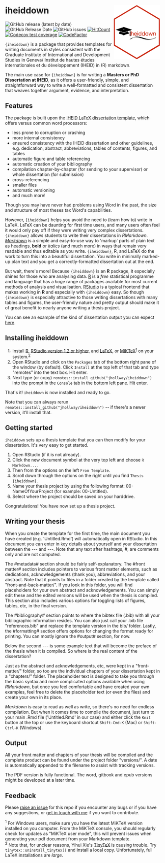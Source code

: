 # iheiddown <img src="inst/iheiddown.png" align="right" width="150"/>

<!-- badges: start -->
![GitHub release (latest by date)](https://img.shields.io/github/v/release/jhollway/iheiddown)
![GitHub Release Date](https://img.shields.io/github/release-date/jhollway/iheiddown)
![GitHub issues](https://img.shields.io/github/issues-raw/jhollway/iheiddown)
[![HitCount](http://hits.dwyl.com/jhollway/iheiddown.svg)](http://hits.dwyl.com/jhollway/iheiddown)
[![Codecov test coverage](https://codecov.io/gh/jhollway/iheiddown/branch/main/graph/badge.svg)](https://codecov.io/gh/jhollway/iheiddown?branch=main)
[![CodeFactor](https://www.codefactor.io/repository/github/jhollway/iheiddown/badge/main)](https://www.codefactor.io/repository/github/jhollway/iheiddown/overview/main)
<!-- ![GitHub All Releases](https://img.shields.io/github/downloads/jhollway/iheiddown/total) -->
<!-- badges: end -->

`{iheiddown}` is a package that provides templates for writing documents
in styles consistent with the Graduate Institute of International and Development Studies in Geneva/
Institut de hautes études internationales et du développement (IHEID)
in (R) markdown.

The main use case for `{iheiddown}` is for writing
a **Masters or PhD Dissertation at IHEID**,
as it offers a user-friendly, simple, and straightforward way
to write a well-formatted and consistent dissertation
that weaves together argument, evidence, and interpretation.

## Features

The package is built upon the [IHEID LaTeX dissertation template](https://github.com/jhollway/iheidmytex),
which offers versus common word processors: 
- less prone to corruption or crashing
- more internal consistency
- ensured consistency with the IHEID dissertation and other guidelines, e.g. dedication, abstract, abbreviations, 
tables of contents, figures, and tables
- automatic figure and table referencing
- automatic creation of your bibliography
- compilation chapter-by-chapter (for sending to your supervisor) or whole dissertation (for submission)
- cross-referencing
- smaller files
- automatic versioning
- and much more!

Though you may have never had problems using Word in the past, 
the size and structure of most theses tax Word's capabilities. 

However, `{iheiddown}` helps you avoid the need to (learn how to) write in LaTeX.
LaTeX can be daunting for first time users, 
and many users often feel it would only pay off if they were writing very complex dissertations.
`{iheiddown}` allows students to write their dissertations in _RMarkdown_.
[_Markdown_](https://www.markdownguide.org) is a simple and easy-to-use way to 'markup' parts of plain text as headings, **bold** or *italics*
(and much more) in ways that remain very readable and thus editable as you write.
`{iheiddown}`, R, and LaTeX do the work to turn this into a beautiful dissertation.
You write in minimally marked-up plan text and you get a correctly-formatted dissertation out at the end.

But wait, there's more!
Because `{iheiddown}` is an **R** package,
it especially shines for those who are analysing data.
[R](https://www.r-project.org) is a *free* statistical programme and language 
that has a *huge* range of packages available for most current methods of analysis and visualisation.
[RStudio](https://rstudio.com) is a typical frontend that makes working in **R**
and especially with `{iheiddown}` easy.
So though `{iheiddown}` is especially attractive to those writing dissertations with many tables and figures,
the user-friendly nature and pretty output should make it of great benefit to nearly anyone writing a thesis project.

You can see an example of the kind of dissertation output you can expect
[here](https://docs.google.com/viewer?url=https://raw.githubusercontent.com/jhollway/iheiddown/main/inst/rmarkdown/templates/thesis/skeleton/versions/IHEIDThesisExample.pdf).

## Installing iheiddown

1. Install [R](https://cran.rstudio.com), [RStudio version 1.2 or higher](https://www.rstudio.com/products/rstudio/download/#download), and [LaTeX](https://www.latex-project.org/get/), or [MiKTeX](https://miktex.org/howto/install-miktex/)<sup>[1](#myfootnote1)</sup> on your system.<sup>[2](#myfootnote2)</sup>
1. Open RStudio and click on the `Packages` tab of the bottom right pane of the window (by default).
Click `Install` at the top left of that tab and type "remotes" into the text box. Hit enter.
1. Next type (or copy) `remotes::install_github("jhollway/iheiddown")` into the prompt in the `Console` tab in the bottom left pane. Hit enter.

That's it! `iheiddown` is now installed and ready to go.

Note that you can always rerun `remotes::install_github("jhollway/iheiddown")` -- if there's a newer version, it'll install that.

## Getting started

`iheiddown` sets up a thesis template that you can then modify for your dissertation.
It's very easy to get started.

1. Open RStudio (if it is not already).
1. Click the new document symbol at the very top left and choose `R Markdown...`. 
1. Then from the options on the left `From Template`. 
1. Scroll down through the options on the right until you find `Thesis   {iheiddown}`.
1. Name your thesis project by using the following format: 00-NameOfYourProject (for example: 00-Untitled).
1. Select where the project should be saved on your harddrive.

Congratulations! You have now set up a thesis project.

## Writing your thesis

When you create the template for the first time, 
the main document you have created (e.g. 'Untitled.Rmd') will automatically open in RStudio.
In this document you can enter in key details about yourself and your dissertation
between the \-\-\- and \-\-\-.
Note that any text after hashtags, \#, are comments only and are not computed. 

The \#metadata\# section should be fairly self-explanatory.
The \#front matter\# section includes pointers to various front matter elements,
such as dedications, acknowledgements (thank you), abbreviations, and your abstract.
Note that it points to files in a folder created by the template 
called "front-and-back-matter/".
If you look in this folder, you will find placeholders for your own
abstract and acknowledgements.
You can simply edit these and the 
edited versions will be used when the thesis is compiled.
This section also includes various options for 
toggling lists of figures, tables, etc, in the final version.

The \#bibliography\# section points to where the bibtex file (.bib) with
all your bibliographic information resides.
You can also just call your .bib file "references.bib" and replace the
template version in the bib/ folder.
Lastly, the \#formatting\# section offers options for changing the format
ready for printing.
You can mostly ignore the \#output\# section, for now.

Below the second \-\-\- is some example text that will become 
the preface of the thesis when it is compiled.
So where is the real content of the dissertation?

Just as the abstract and acknowledgements, etc,
were kept in a "front-matter/" folder,
so too are the individual chapters of your dissertation
kept in a "chapters/" folder.
The placeholder text is designed to take you through the
basic syntax and more complicated options available when
using _RMarkdown_,
but once you feel comfortable and have created your own
examples, feel free to delete the placeholder text
(or even the files) and create your own in its place.

_Markdown_ is easy to read as well as write,
so there's no need for endless compilation.
But when it comes time to compile the document,
just turn to your main .Rmd file ('Untitled.Rmd' in our case)
and either click the `Knit` button at the top
or use the keyboard shortcut `Shift-Cmd-K` (Mac) or `Shift-Ctrl-K` (Windows).

<!-- 
## Knitting individual chapters

To knit an individual chapter without compiling the entire thesis:
1. open the **.Rmd** file of a chapter
2. add a YAML header specifying the output format(s) (e.g. `bookdown::word_document2` for a word document you might want to upload to Google Docs for feedback from collaborators)
3. Click the `knit` button (the output file is then saved in the root folder)

As shown in the sample chapters' YAML headers, to output a single chapter to PDF, use:

```yaml
output:
  bookdown::pdf_document2:
    template: templates/iheiddiss.tex
```
This will format the chapter in the myiheidtex style but without including the front matter (table of contents, abstract, etc)
-->

## Output 

All your front matter and chapters of your thesis will be compiled
and the complete product can be found under the project folder "versions/".
A date is automatically appended to the filename to assist with tracking versions.

The PDF version is fully functional. 
The word, gitbook and epub versions might be developed at a later time.

## Feedback

Please [raise an issue](https://github.com/jhollway/iheiddown/issues) for this repo
if you encounter any bugs or if you have any suggestions,
or [get in touch with me](https://jameshollway.com) if you want to contribute.

<sup><a name="myfootnote1">1</a></sup> For Windows users, make sure you have the latest MiKTeX version installed on you computer. From the MiKTeX console, you should regularly check for updates as "MiKTeX user mode", this will prevent issues when generating your pdf document from your Markdown template.    
<sup><a name="myfootnote2">2</a></sup> Note that, for unclear reasons, Yihui Xie's [TinyTeX](https://yihui.name/tinytex/) is causing trouble. Try `tinytex::uninstall_tinytex()` and install a local copy. Unfortunately, full LaTeX installations are *large*.

